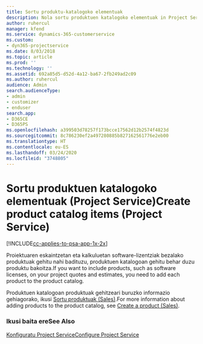 ```yaml
---
title: Sortu produktu-katalogoko elementuak
description: Nola sortu produktuen katalogoko elementuak in Project Service-n
author: ruhercul
manager: kfend
ms.service: dynamics-365-customerservice
ms.custom:
- dyn365-projectservice
ms.date: 8/03/2018
ms.topic: article
ms.prod: ''
ms.technology: ''
ms.assetid: 692a85d5-d52d-4a12-ba67-2fb249ad2c09
ms.author: ruhercul
audience: Admin
search.audienceType:
- admin
- customizer
- enduser
search.app:
- D365CE
- D365PS
ms.openlocfilehash: a399503d78257f173bcce17562d12b2574f4823d
ms.sourcegitcommit: 8c786230ef2a497280885b827162561776e2eb00
ms.translationtype: HT
ms.contentlocale: eu-ES
ms.lasthandoff: 03/24/2020
ms.locfileid: "3748805"
---
```

# <a name="create-product-catalog-items-project-service"></a><span data-ttu-id="dc4bb-103">Sortu produktuen katalogoko elementuak (Project Service)</span><span class="sxs-lookup"><span data-stu-id="dc4bb-103">Create product catalog items (Project Service)</span></span>

[!INCLUDE[cc-applies-to-psa-app-1x-2x](../includes/cc-applies-to-psa-app-1x-2x.md)]

<span data-ttu-id="dc4bb-104">Proiektuaren eskaintzetan eta kalkuluetan software-lizentziak bezalako produktuak gehitu nahi badituzu, produktuen katalogoan gehitu behar duzu produktu bakoitza.</span><span class="sxs-lookup"><span data-stu-id="dc4bb-104">If you want to include products, such as software licenses, on your project quotes and estimates, you need to add each product to the product catalog.</span></span>  
  
 <span data-ttu-id="dc4bb-105">Produktuen katalogoan produktuak gehitzeari buruzko informazio gehiagorako, ikusi [Sortu produktuak (Sales)](../sales-enterprise/create-product-sales.md).</span><span class="sxs-lookup"><span data-stu-id="dc4bb-105">For more information about adding products to the product catalog, see [Create a product (Sales)](../sales-enterprise/create-product-sales.md).</span></span>  
  
### <a name="see-also"></a><span data-ttu-id="dc4bb-106">Ikusi baita ere</span><span class="sxs-lookup"><span data-stu-id="dc4bb-106">See Also</span></span>  
 [<span data-ttu-id="dc4bb-107">Konfiguratu Project Service</span><span class="sxs-lookup"><span data-stu-id="dc4bb-107">Configure Project Service</span></span>](../project-service/configure.md)
